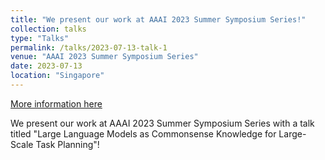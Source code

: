 ```yaml
---
title: "We present our work at AAAI 2023 Summer Symposium Series!"
collection: talks
type: "Talks"
permalink: /talks/2023-07-13-talk-1
venue: "AAAI 2023 Summer Symposium Series"
date: 2023-07-13
location: "Singapore"
---
```


[More information here](https://aaai.org/conference/summer-symposia/summer-series-2023/)

We present our work at AAAI 2023 Summer Symposium Series with a talk titled "Large Language Models as Commonsense Knowledge for Large-Scale Task
Planning"!